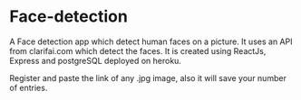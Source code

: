 # Face-detection
A Face detection app which detect human faces on a picture.
It uses an API from clarifai.com which detect the faces. 
It is created using ReactJs, Express and postgreSQL deployed on heroku.

Register and paste the link of any .jpg image, also it will save your number of entries.
